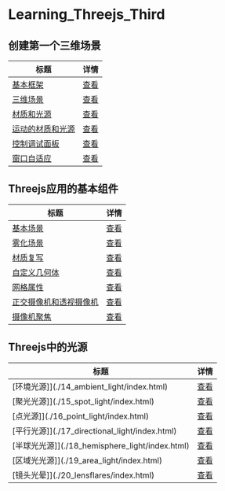 # Learning_Threejs_Third



## 创建第一个三维场景 
| 标题 | 详情 |
| ---- | ---- |
| [基本框架](./01_basic_skeleton/index.html)         |  [查看](./01_basic_skeleton/main.js)  |
| [三维场景](./02_first_scene/index.html)         |  [查看](./02_first_scene/main.js)  |
| [材质和光源](./03_materials_light/index.html)         |  [查看](./03_materials_light/main.js)  |
| [运动的材质和光源](./04_materials_light_animation/index.html)         |  [查看](./04_materials_light_animation/main.js)  |
| [控制调试面板](./05_control_gui/index.html)         |  [查看](./05_control_gui/main.js)  |
| [窗口自适应](./06_resize_screen/index.html)         |  [查看](./06_resize_screen/main.js)  |

[/placeholder]:p

## Threejs应用的基本组件
| 标题 | 详情 |
| ---- | ---- |
| [基本场景](./07_basic_scene/index.html)         |  [查看](./07_basic_scene/main.js)  |
| [雾化场景](./08_foggy_scene/index.html)         |  [查看](./08_foggy_scene/main.js)  |
| [材质复写](./09_forced_materials/index.html)         |  [查看](./09_forced_materials/main.js)  |
| [自定义几何体](./10_custom_geometry/index.html)         |  [查看](./10_custom_geometry/main.js)  |
| [网格属性](./11_mesh_properties/index.html)         |  [查看](./11_mesh_properties/main.js)  |
| [正交摄像机和透视摄像机](./12_both_cameras/index.html)         |  [查看](./12_both_cameras/main.js)  |
| [摄像机聚焦](./13_cameras_lookat/index.html)         |  [查看](./13_cameras_lookat/main.js)  |

[/placeholder]:p

## Threejs中的光源
| 标题 | 详情 |
| ---- | ---- |
| [环境光源]](./14_ambient_light/index.html)         |  [查看](./14_ambient_light/main.js)  |
| [聚光光源]](./15_spot_light/index.html)         |  [查看](./15_spot_light/main.js)  |
| [点光源]](./16_point_light/index.html)         |  [查看](./16_point_light/main.js)  |
| [平行光源]](./17_directional_light/index.html)         |  [查看](./17_directional_light/main.js)  |
| [半球光光源]](./18_hemisphere_light/index.html)         |  [查看](./18_hemisphere_light/main.js)  |
| [区域光光源]](./19_area_light/index.html)         |  [查看](./19_area_light/main.js)  |
| [镜头光晕]](./20_lensflares/index.html)         |  [查看](./20_lensflares/main.js)  |

[/placeholder]:p